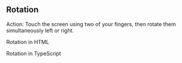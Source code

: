 ##  Rotation

Action: Touch the screen using two of your fingers, then rotate them simultaneously left or right.

Rotation in HTML
<snippet id='rotation-html'/>

Rotation in TypeScript
<snippet id='rotation-code'/>